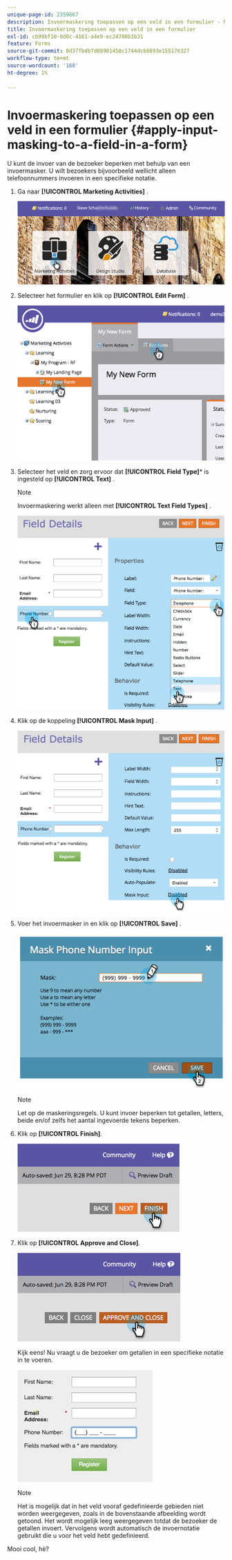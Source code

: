 ```yaml
---
unique-page-id: 2359667
description: Invoermaskering toepassen op een veld in een formulier - Marketo Docs - Productdocumentatie
title: Invoermaskering toepassen op een veld in een formulier
exl-id: cb99bf10-0d0c-4161-a4e9-ec24700b1b31
feature: Forms
source-git-commit: 0d37fbdb7d08901458c1744dc68893e155176327
workflow-type: tm+mt
source-wordcount: '168'
ht-degree: 1%

---
```


# Invoermaskering toepassen op een veld in een formulier {#apply-input-masking-to-a-field-in-a-form}

U kunt de invoer van de bezoeker beperken met behulp van een invoermasker. U wilt bezoekers bijvoorbeeld wellicht alleen telefoonnummers invoeren in een specifieke notatie.

1. Ga naar **[!UICONTROL Marketing Activities]** .

   ![](assets/login-marketing-activities-4.png)

1. Selecteer het formulier en klik op **[!UICONTROL Edit Form]** .

   ![](assets/image2014-9-15-13-3a40-3a44.png)

1. Selecteer het veld en zorg ervoor dat **[!UICONTROL Field Type]*** is ingesteld op **[!UICONTROL Text]** .

   >[!NOTE]
   >
   >Invoermaskering werkt alleen met **[!UICONTROL Text Field Types]** .

   ![](assets/image2014-9-15-13-3a40-3a53.png)

1. Klik op de koppeling **[!UICONTROL Mask Input]** .

   ![](assets/image2014-9-15-13-3a41-3a3.png)

1. Voer het invoermasker in en klik op **[!UICONTROL Save]** .

   ![](assets/image2014-9-15-13-3a41-3a14.png)

   >[!NOTE]
   >
   >Let op de maskeringsregels. U kunt invoer beperken tot getallen, letters, beide en/of zelfs het aantal ingevoerde tekens beperken.

1. Klik op **[!UICONTROL Finish]**.

   ![](assets/image2014-9-15-13-3a41-3a22.png)

1. Klik op **[!UICONTROL Approve and Close]**.

   ![](assets/image2014-9-15-13-3a41-3a28.png)

   Kijk eens! Nu vraagt u de bezoeker om getallen in een specifieke notatie in te voeren.

   ![](assets/image2014-9-15-13-3a41-3a39.png)

   >[!NOTE]
   >
   >Het is mogelijk dat in het veld vooraf gedefinieerde gebieden niet worden weergegeven, zoals in de bovenstaande afbeelding wordt getoond. Het wordt mogelijk leeg weergegeven totdat de bezoeker de getallen invoert. Vervolgens wordt automatisch de invoernotatie gebruikt die u voor het veld hebt gedefinieerd.

Mooi cool, hè?
